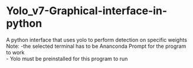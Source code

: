 # Yolo_v7-Graphical-interface-in-python
A python interface that uses yolo to perform detection on specific weights <br />
Note: -the selected terminal has to be Ananconda Prompt for the program to work <br />
      - Yolo must be preinstalled for this program to run

